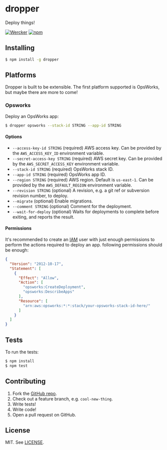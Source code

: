 # dropper

Deploy things!

[![Wercker](http://img.shields.io/wercker/ci/548e2bbd6b3ba8733d73de03.svg?style=flat)](https://app.wercker.com/project/bykey/352085a3388f20219a49083723194d0d)
[![npm](http://img.shields.io/npm/v/dropper.svg?style=flat)](https://www.npmjs.com/package/dropper)

## Installing

```bash
$ npm install -g dropper
```

## Platforms

Dropper is built to be extensible. The first platform supported is OpsWorks,
but maybe there are more to come!

### Opsworks

Deploy an OpsWorks app:

```bash
$ dropper opsworks --stack-id STRING --app-id STRING
```

#### Options

- `--access-key-id STRING` (required) AWS access key. Can be provided by the
  `AWS_ACCESS_KEY_ID` environment variable.
- `--secret-access-key STRING` (required) AWS secret key. Can be provided by
the `AWS_SECRET_ACCESS_KEY` environment variable.
- `--stack-id STRING` (required) OpsWorks stack ID.
- `--app-id STRING` (required) OpsWorks app ID.
- `--region STRING` (required) AWS region. Default is `us-east-1`. Can be
provided by the `AWS_DEFAULT_REGION` environment variable.
- `--revision STRING` (optional) A revision, e.g. a git ref or subversion
  revision number, to deploy.
- `--migrate` (optional) Enable migrations.
- `--comment STRING` (optional) Comment for the deployment.
- `--wait-for-deploy` (optional) Waits for deployments to complete before
  exiting, and reports the result.

#### Permissions

It's recommended to create an [IAM](http://aws.amazon.com/iam/) user with
just enough permissions to perform the actions required to deploy an app.
following permissions should be enough:

```json
{
  "Version": "2012-10-17",
  "Statement": [
    {
      "Effect": "Allow",
      "Action": [
        "opsworks:CreateDeployment",
        "opsworks:DescribeApps"
      ],
      "Resource": [
        "arn:aws:opsworks:*:*:stack/your-opsworks-stack-id-here/"
      ]
    }
  ]
}
```

## Tests

To run the tests:

```bash
$ npm install
$ npm test
```

## Contributing

1. Fork the [GitHub repo](https://github.com/grampajoe/dropper).
2. Check out a feature branch, e.g. `cool-new-thing`.
3. Write tests!
4. Write code!
5. Open a pull request on GitHub.

## License

MIT. See [LICENSE](LICENSE).
